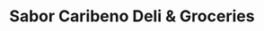 ---
title: "Sabor Caribeno Deli & Groceries"
url: /trenton/sabor-caribeno-deli-und-groceries/
shop: Feinkost
---